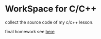# WorkSpace for C/C++

collect the source code of my c/c++ lesson.

final homework see [here](../cpp1f/README.md)
